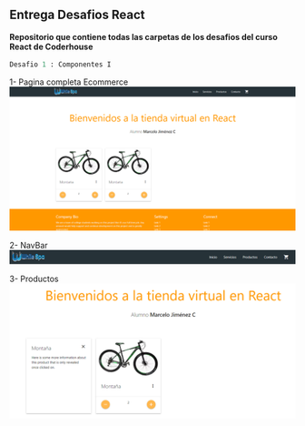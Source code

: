 ## Entrega Desafios React

**Repositorio que contiene todas las carpetas de los desafios del curso React de Coderhouse**

```python
Desafio 1 : Componentes I
```

1- Pagina completa Ecommerce
![alt text](capturas/1.PNG)

2- NavBar
![alt text](capturas/2.PNG)

3- Productos
![alt text](capturas/3.PNG)
